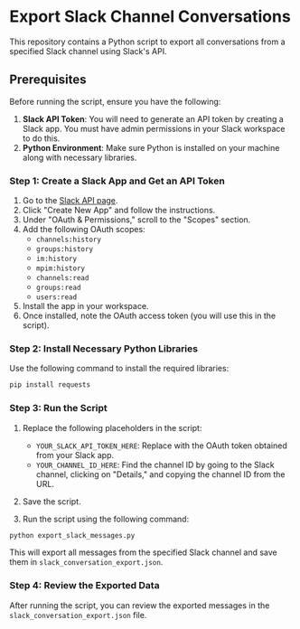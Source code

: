 # Export Slack Channel Conversations

This repository contains a Python script to export all conversations from a specified Slack channel using Slack's API.

## Prerequisites

Before running the script, ensure you have the following:

1. **Slack API Token**: You will need to generate an API token by creating a Slack app. You must have admin permissions in your Slack workspace to do this.
2. **Python Environment**: Make sure Python is installed on your machine along with necessary libraries.

### Step 1: Create a Slack App and Get an API Token

1. Go to the [Slack API page](https://api.slack.com/apps).
2. Click "Create New App" and follow the instructions.
3. Under "OAuth & Permissions," scroll to the "Scopes" section.
4. Add the following OAuth scopes:
   - `channels:history`
   - `groups:history`
   - `im:history`
   - `mpim:history`
   - `channels:read`
   - `groups:read`
   - `users:read`
5. Install the app in your workspace.
6. Once installed, note the OAuth access token (you will use this in the script).

### Step 2: Install Necessary Python Libraries

Use the following command to install the required libraries:

```bash
pip install requests
```

### Step 3: Run the Script

1. Replace the following placeholders in the script:
   - `YOUR_SLACK_API_TOKEN_HERE`: Replace with the OAuth token obtained from your Slack app.
   - `YOUR_CHANNEL_ID_HERE`: Find the channel ID by going to the Slack channel, clicking on "Details," and copying the channel ID from the URL.
   
2. Save the script.

3. Run the script using the following command:

```bash
python export_slack_messages.py
```

This will export all messages from the specified Slack channel and save them in `slack_conversation_export.json`.

### Step 4: Review the Exported Data

After running the script, you can review the exported messages in the `slack_conversation_export.json` file.
